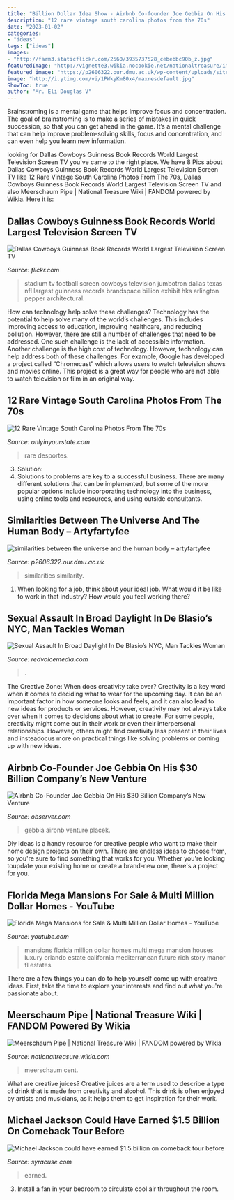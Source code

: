 ```yaml
---
title: "Billion Dollar Idea Show - Airbnb Co-founder Joe Gebbia On His $30 Billion Company’s New Venture"
description: "12 rare vintage south carolina photos from the 70s"
date: "2023-01-02"
categories:
- "ideas"
tags: ["ideas"]
images:
- "http://farm3.staticflickr.com/2560/3935737528_cebebbc90b_z.jpg"
featuredImage: "http://vignette3.wikia.nocookie.net/nationaltreasure/images/d/d3/Norm-47cd6bf04ecb4-National%2BTreasure%2B%282004%29.jpeg/revision/latest?cb=20110124162521"
featured_image: "https://p2606322.our.dmu.ac.uk/wp-content/uploads/sites/185/2020/11/image-3.png"
image: "http://i.ytimg.com/vi/1PWkyKm80x4/maxresdefault.jpg"
ShowToc: true
author: "Mr. Eli Douglas V"
---
```



Brainstroming is a mental game that helps improve focus and concentration. The goal of brainstroming is to make a series of mistakes in quick succession, so that you can get ahead in the game. It’s a mental challenge that can help improve problem-solving skills, focus and concentration, and can even help you learn new information.

	

		
looking for Dallas Cowboys Guinness Book Records World Largest Television Screen TV you've came to the right place. We have 8 Pics about Dallas Cowboys Guinness Book Records World Largest Television Screen TV like 12 Rare Vintage South Carolina Photos From The 70s, Dallas Cowboys Guinness Book Records World Largest Television Screen TV and also Meerschaum Pipe | National Treasure Wiki | FANDOM powered by Wikia. Here it is:
		
    
## Dallas Cowboys Guinness Book Records World Largest Television Screen TV

<img loading=lazy src="http://farm3.staticflickr.com/2560/3935737528_cebebbc90b_z.jpg" onerror="this.onerror=null;this.src='https://tse3.mm.bing.net/th?id=OIP.Q2OIBuoD6a8RvC0OlIO2xQHaE6&amp;pid=15.1';" alt="Dallas Cowboys Guinness Book Records World Largest Television Screen TV">

_Source: flickr.com_

>stadium tv football screen cowboys television jumbotron dallas texas nfl largest guinness records brandspace billion exhibit hks arlington pepper architectural. 

	

How can technology help solve these challenges?
Technology has the potential to help solve many of the world’s challenges. This includes improving access to education, improving healthcare, and reducing pollution. However, there are still a number of challenges that need to be addressed. One such challenge is the lack of accessible information. Another challenge is the high cost of technology. However, technology can help address both of these challenges. For example, Google has developed a project called “Chromecast” which allows users to watch television shows and movies online. This project is a great way for people who are not able to watch television or film in an original way.

    
## 12 Rare Vintage South Carolina Photos From The 70s

<img loading=lazy src="https://cdn.onlyinyourstate.com/wp-content/uploads/2016/01/alice-cooper-tour-in-sc-1973-700x968.jpg" onerror="this.onerror=null;this.src='https://tse3.mm.bing.net/th?id=OIP.Wfn4z6zaJ11hjA-7v6yiCgHaKP&amp;pid=15.1';" alt="12 Rare Vintage South Carolina Photos From The 70s">

_Source: onlyinyourstate.com_

>rare desportes. 

	

3. Solution:
3. Solutions to problems are key to a successful business. There are many different solutions that can be implemented, but some of the more popular options include incorporating technology into the business, using online tools and resources, and using outside consultants.

    
## Similarities Between The Universe And The Human Body – Artyfartyfee

<img loading=lazy src="https://p2606322.our.dmu.ac.uk/wp-content/uploads/sites/185/2020/11/image-3.png" onerror="this.onerror=null;this.src='https://tse2.mm.bing.net/th?id=OIP.6JMrwZfr088gHqUfuOvOxgAAAA&amp;pid=15.1';" alt="similarities between the universe and the human body – artyfartyfee">

_Source: p2606322.our.dmu.ac.uk_

>similarities similarity. 

	

1) When looking for a job, think about your ideal job. What would it be like to work in that industry? How would you feel working there?

    
## Sexual Assault In Broad Daylight In De Blasio’s NYC, Man Tackles Woman

<img loading=lazy src="https://www.redvoicemedia.com/wp-content/uploads/2021/07/2021.07.02-03.17-redvoicemedia-60df2df565bc0.png" onerror="this.onerror=null;this.src='https://tse1.mm.bing.net/th?id=OIP.fLkDvZLUgYXXqWfRUNNlWQHaEo&amp;pid=15.1';" alt="Sexual Assault In Broad Daylight In De Blasio’s NYC, Man Tackles Woman">

_Source: redvoicemedia.com_

>. 

	

The Creative Zone: When does creativity take over?
Creativity is a key word when it comes to deciding what to wear for the upcoming day. It can be an important factor in how someone looks and feels, and it can also lead to new ideas for products or services. However, creativity may not always take over when it comes to decisions about what to create. For some people, creativity might come out in their work or even their interpersonal relationships. However, others might find creativity less present in their lives and insteadocus more on practical things like solving problems or coming up with new ideas.

    
## Airbnb Co-Founder Joe Gebbia On His $30 Billion Company’s New Venture

<img loading=lazy src="https://observer.com/wp-content/uploads/sites/2/2016/08/151212_airbnb_joe_gebbia_953_v2.jpg?quality=80&amp;strip" onerror="this.onerror=null;this.src='https://tse3.mm.bing.net/th?id=OIP.vvEwTnluYGdzvYpMDv41JAHaLc&amp;pid=15.1';" alt="Airbnb Co-Founder Joe Gebbia On His $30 Billion Company’s New Venture">

_Source: observer.com_

>gebbia airbnb venture placek. 

	

Diy Ideas is a handy resource for creative people who want to make their home design projects on their own. There are endless ideas to choose from, so you're sure to find something that works for you. Whether you're looking toupdate your existing home or create a brand-new one, there's a project for you.

    
## Florida Mega Mansions For Sale &amp; Multi Million Dollar Homes - YouTube

<img loading=lazy src="http://i.ytimg.com/vi/1PWkyKm80x4/maxresdefault.jpg" onerror="this.onerror=null;this.src='https://tse3.mm.bing.net/th?id=OIP.woAcb6r3XKxhp-PU8uVi1AHaEK&amp;pid=15.1';" alt="Florida Mega Mansions for Sale &amp; Multi Million Dollar Homes - YouTube">

_Source: youtube.com_

>mansions florida million dollar homes multi mega mansion houses luxury orlando estate california mediterranean future rich story manor fl estates. 

	

There are a few things you can do to help yourself come up with creative ideas. First, take the time to explore your interests and find out what you're passionate about.

    
## Meerschaum Pipe | National Treasure Wiki | FANDOM Powered By Wikia

<img loading=lazy src="http://vignette3.wikia.nocookie.net/nationaltreasure/images/d/d3/Norm-47cd6bf04ecb4-National%2BTreasure%2B%282004%29.jpeg/revision/latest?cb=20110124162521" onerror="this.onerror=null;this.src='https://tse2.mm.bing.net/th?id=OIP.3fkPh0r6YB8McQwnzrtn3wHaFv&amp;pid=15.1';" alt="Meerschaum Pipe | National Treasure Wiki | FANDOM powered by Wikia">

_Source: nationaltreasure.wikia.com_

>meerschaum cent. 

	

What are creative juices?
Creative juices are a term used to describe a type of drink that is made from creativity and alcohol. This drink is often enjoyed by artists and musicians, as it helps them to get inspiration for their work.

    
## Michael Jackson Could Have Earned $1.5 Billion On Comeback Tour Before

<img loading=lazy src="https://www.syracuse.com/resizer/JLGNSxPTezxmEXyk7sU6SIKYhrE=/450x0/smart/advancelocal-adapter-image-uploads.s3.amazonaws.com/image.syracuse.com/home/syr-media/width2048/img/entertainment_impact/photo/13091165-large.jpg" onerror="this.onerror=null;this.src='https://tse4.mm.bing.net/th?id=OIP.TSa_84kOkHpOukadskpHSgAAAA&amp;pid=15.1';" alt="Michael Jackson could have earned $1.5 billion on comeback tour before">

_Source: syracuse.com_

>earned. 

	

3. Install a fan in your bedroom to circulate cool air throughout the room.

